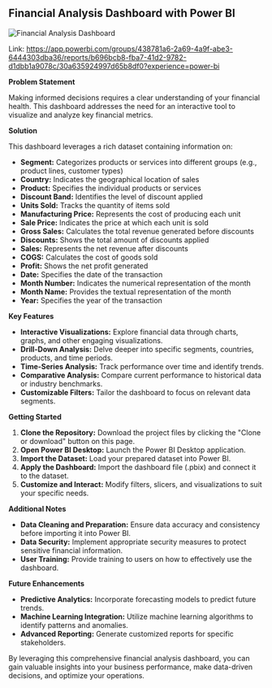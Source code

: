 ## Financial Analysis Dashboard with Power BI

![Financial Analysis Dashboard](https://github.com/user-attachments/assets/d15353de-7f2e-4f5e-b5dd-74ec977c232d)

Link: https://app.powerbi.com/groups/438781a6-2a69-4a9f-abe3-6444303dba36/reports/b696bcb8-fba7-41d2-9782-d1dbb1a9078c/30a635924997d65b8df0?experience=power-bi

**Problem Statement**

Making informed decisions requires a clear understanding of your financial health. This dashboard addresses the need for an interactive tool to visualize and analyze key financial metrics. 

**Solution**

This dashboard leverages a rich dataset containing information on:

* **Segment:** Categorizes products or services into different groups (e.g., product lines, customer types)
* **Country:** Indicates the geographical location of sales
* **Product:** Specifies the individual products or services
* **Discount Band:** Identifies the level of discount applied
* **Units Sold:** Tracks the quantity of items sold
* **Manufacturing Price:** Represents the cost of producing each unit
* **Sale Price:** Indicates the price at which each unit is sold
* **Gross Sales:** Calculates the total revenue generated before discounts
* **Discounts:** Shows the total amount of discounts applied
* **Sales:** Represents the net revenue after discounts
* **COGS:** Calculates the cost of goods sold
* **Profit:** Shows the net profit generated
* **Date:** Specifies the date of the transaction
* **Month Number:** Indicates the numerical representation of the month
* **Month Name:** Provides the textual representation of the month
* **Year:** Specifies the year of the transaction

**Key Features**

* **Interactive Visualizations:** Explore financial data through charts, graphs, and other engaging visualizations.
* **Drill-Down Analysis:** Delve deeper into specific segments, countries, products, and time periods. 
* **Time-Series Analysis:** Track performance over time and identify trends.
* **Comparative Analysis:** Compare current performance to historical data or industry benchmarks.
* **Customizable Filters:** Tailor the dashboard to focus on relevant data segments.

**Getting Started**

1. **Clone the Repository:** Download the project files by clicking the "Clone or download" button on this page.
2. **Open Power BI Desktop:** Launch the Power BI Desktop application.
3. **Import the Dataset:** Load your prepared dataset into Power BI.
4. **Apply the Dashboard:** Import the dashboard file (.pbix) and connect it to the dataset.
5. **Customize and Interact:** Modify filters, slicers, and visualizations to suit your specific needs.

**Additional Notes**

* **Data Cleaning and Preparation:** Ensure data accuracy and consistency before importing it into Power BI.
* **Data Security:** Implement appropriate security measures to protect sensitive financial information.
* **User Training:** Provide training to users on how to effectively use the dashboard.

**Future Enhancements**

* **Predictive Analytics:** Incorporate forecasting models to predict future trends.
* **Machine Learning Integration:** Utilize machine learning algorithms to identify patterns and anomalies.
* **Advanced Reporting:** Generate customized reports for specific stakeholders.

By leveraging this comprehensive financial analysis dashboard, you can gain valuable insights into your business performance, make data-driven decisions, and optimize your operations.
